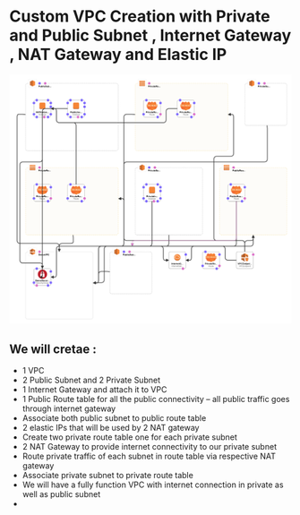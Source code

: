 # Custom VPC Creation with Private and Public Subnet , Internet Gateway , NAT Gateway and Elastic IP
![Architecture_of_Template](Overview.png)


## We will cretae : 
- 1 VPC
- 2 Public Subnet and 2 Private Subnet
- 1 Internet Gateway and attach it to VPC
- 1 Public Route table for all the public connectivity – all public traffic goes through internet gateway
- Associate both public subnet to public route table
- 2 elastic IPs that will be used by 2 NAT gateway
- Create two private route table one for each private subnet
- 2 NAT Gateway to provide internet connectivity to our private subnet
- Route private traffic of each subnet in route table via respective NAT gateway
- Associate private subnet to private route table
- We will have a fully function VPC with internet connection in private as well as public subnet
- 
